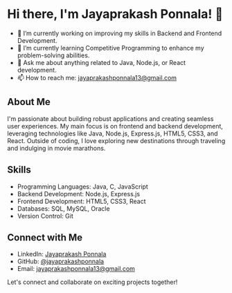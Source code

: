  # Hi there, I'm Jayaprakash Ponnala! 👋

- 🔭 I’m currently working on improving my skills in Backend and Frontend Development.
- 🌱 I’m currently learning Competitive Programming to enhance my problem-solving abilities.
- 💬 Ask me about anything related to Java, Node.js, or React development.
- 📫 How to reach me: jayaprakashponnala13@gmail.com  
## About Me

I'm passionate about building robust applications and creating seamless user experiences. My main focus is on frontend and backend development, leveraging technologies like Java, Node.js, Express.js, HTML5, CSS3, and React. Outside of coding, I love exploring new destinations through traveling and indulging in movie marathons.

## Skills

- Programming Languages: Java, C, JavaScript
- Backend Development: Node.js, Express.js
- Frontend Development: HTML5, CSS3, React
- Databases: SQL, MySQL, Oracle
- Version Control: Git

## Connect with Me

- LinkedIn: [Jayaprakash Ponnala](https://www.linkedin.com/in/jayaprakashponnala/)
- GitHub: [@jayaprakashponnala](https://github.com/jayaprakashponnala)
- Email: jayaprakashponnala13@gmail.com  

Let's connect and collaborate on exciting projects together!
